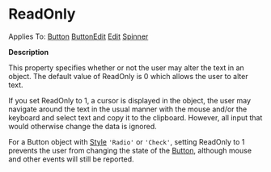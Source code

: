 




<h1 class="heading"><span class="name">ReadOnly</span></h1>

Applies To: [Button](./button.md) [ButtonEdit](./buttonedit.md) [Edit](./edit.md) [Spinner](./spinner.md)


**Description**


This property specifies whether or not the user may alter the text in an object. The default value of ReadOnly is 0 which allows the user to alter text.


If you set ReadOnly to 1, a cursor is displayed in the object, the user may navigate around the text in the usual manner with the mouse and/or the keyboard and select text and copy it to the clipboard. However, all input that would otherwise change the data is ignored.


For a Button object with [Style](style.md) `'Radio'` or `'Check'`, setting ReadOnly to 1 prevents the user from changing the state of the [Button](./button.md), although mouse and other events will still be reported.



